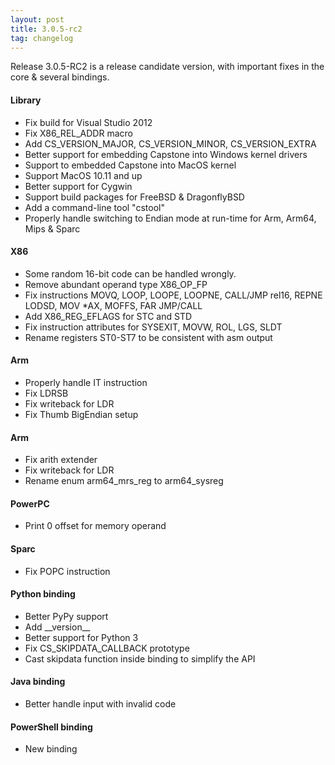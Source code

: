 ```yaml
---
layout: post
title: 3.0.5-rc2
tag: changelog
---
```


Release 3.0.5-RC2 is a release candidate version, with important fixes in the core & several bindings.

#### Library

- Fix build for Visual Studio 2012
- Fix X86\_REL\_ADDR macro
- Add CS\_VERSION\_MAJOR, CS\_VERSION\_MINOR, CS\_VERSION\_EXTRA
- Better support for embedding Capstone into Windows kernel drivers
- Support to embedded Capstone into MacOS kernel
- Support MacOS 10.11 and up
- Better support for Cygwin
- Support build packages for FreeBSD & DragonflyBSD
- Add a command-line tool "cstool"
- Properly handle switching to Endian mode at run-time for Arm, Arm64, Mips & Sparc


#### X86

- Some random 16-bit code can be handled wrongly.
- Remove abundant operand type X86\_OP\_FP
- Fix instructions MOVQ, LOOP, LOOPE, LOOPNE, CALL/JMP rel16, REPNE LODSD, MOV *AX, MOFFS, FAR JMP/CALL
- Add X86\_REG\_EFLAGS for STC and STD
- Fix instruction attributes for SYSEXIT, MOVW, ROL, LGS, SLDT
- Rename registers ST0-ST7 to be consistent with asm output


#### Arm

- Properly handle IT instruction
- Fix LDRSB
- Fix writeback for LDR
- Fix Thumb BigEndian setup


#### Arm

- Fix arith extender
- Fix writeback for LDR
- Rename enum arm64\_mrs\_reg to arm64\_sysreg


#### PowerPC

- Print 0 offset for memory operand


#### Sparc

- Fix POPC instruction


#### Python binding

- Better PyPy support
- Add \_\_version\_\_
- Better support for Python 3
- Fix CS\_SKIPDATA\_CALLBACK prototype
- Cast skipdata function inside binding to simplify the API


#### Java binding

- Better handle input with invalid code


#### PowerShell binding

- New binding

